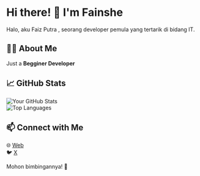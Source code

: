 # Hi there! 👋 I'm Fainshe

Halo, aku Faiz Putra , seorang developer pemula yang tertarik di bidang IT.

## 👨‍💻 About Me
Just a <b> Begginer Developer</b>

## 📈 GitHub Stats  
![Your GitHub Stats](https://github-readme-stats.vercel.app/api?username=fainshe&show_icons=true&theme=tokyonight)  
![Top Languages](https://github-readme-stats.vercel.app/api/top-langs/?username=fainshe&layout=compact&theme=tokyonight)  

## 📫 Connect with Me  
🌐 [Web](https://fainshe.ms)  
🐦 [X](https://x.com/fluoriteis)    

Mohon bimbingannya! 🚀  
